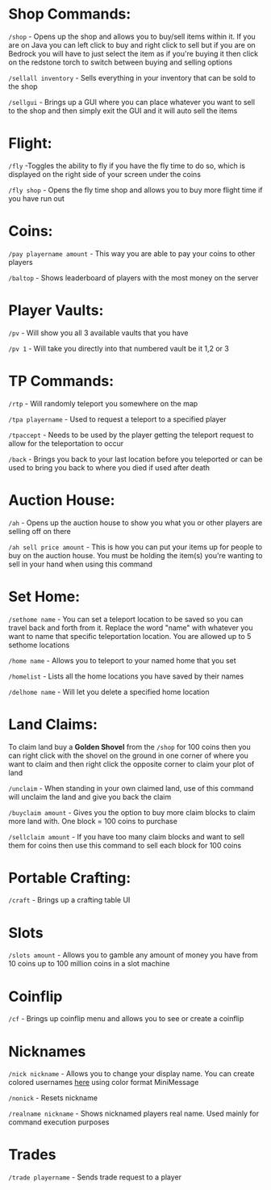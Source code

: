 # **Shop Commands:**

`/shop` - Opens up the shop and allows you to buy/sell items within it. If you are on Java you can left click to buy and right click to sell but if you are on Bedrock you will have to just select the item as if you're buying it then click on the redstone torch to switch between buying and selling options

`/sellall inventory` - Sells everything in your inventory that can be sold to the shop

`/sellgui` -  Brings up a GUI where you can place whatever you want to sell to the shop and then simply exit the GUI and it will auto sell the items


# **Flight:**

`/fly` -Toggles the ability to fly if you have the fly time to do so, which is displayed on the right side of your screen under the coins

`/fly shop` - Opens the fly time shop and allows you to buy more flight time if you have run out


# **Coins:**

`/pay playername amount` - This way you are able to pay your coins to other players

`/baltop` - Shows leaderboard of players with the most money on the server


# **Player Vaults:**

`/pv` - Will show you all 3 available vaults that you have

`/pv 1` - Will take you directly into that numbered vault be it 1,2 or 3


# **TP Commands:**

`/rtp` - Will randomly teleport you somewhere on the map

`/tpa playername` -  Used to request a teleport to a specified player

`/tpaccept` - Needs to be used by the player getting the teleport request to allow for the teleportation to occur

`/back` - Brings you back to your last location before you teleported or can be used to bring you back to where you died if used after death


# **Auction House:**

`/ah` - Opens up the auction house to show you what you or other players are selling off on there

`/ah sell price amount` - This is how you can put your items up for people to buy on the auction house. You must be holding the item(s) you're wanting to sell in your hand when using this command


# **Set Home:**

`/sethome name` - You can set a teleport location to be saved so you can travel back and forth from it. Replace the word "name" with whatever you want to name that specific teleportation location. You are allowed up to 5 sethome locations

`/home name` - Allows you to teleport to your named home that you set

`/homelist` - Lists all the home locations you have saved by their names

`/delhome name` -  Will let you delete a specified home location


# **Land Claims:**

To claim land buy a **Golden Shovel** from the `/shop` for 100 coins then you can right click with the shovel on the ground in one corner of where you want to claim and then right click the opposite corner to claim your plot of land

`/unclaim` - When standing in your own claimed land, use of this command will unclaim the land and give you back the claim

`/buyclaim amount` - Gives you the option to buy more claim blocks to claim more land with. One block = 100 coins to purchase

`/sellclaim amount` - If you have too many claim blocks and want to sell them for coins then use this command to sell each block for 100 coins


# **Portable Crafting:**

`/craft` - Brings up a crafting table UI


# **Slots**

`/slots amount` - Allows you to gamble any amount of money you have from 10 coins up to 100 million coins in a slot machine


# **Coinflip**

`/cf` - Brings up coinflip menu and allows you to see or create a coinflip


# **Nicknames**

`/nick nickname` - Allows you to change your display name. You can create colored usernames [here](http://gradient.epicsmp.online) using color format MiniMessage

`/nonick` - Resets nickname

`/realname nickname` - Shows nicknamed players real name. Used mainly for command execution purposes


# **Trades**

`/trade playername` - Sends trade request to a player
